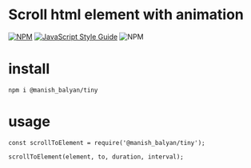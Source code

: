 # Scroll html element with animation

[![NPM](https://img.shields.io/npm/v/@manish_balyan/tiny.svg)](https://www.npmjs.com/package/@manish_balyan/tiny) [![JavaScript Style Guide](https://img.shields.io/badge/code_style-standard-brightgreen.svg)](https://standardjs.com) ![NPM](https://img.shields.io/npm/l/@manish_balyan/tiny)

# install
```
npm i @manish_balyan/tiny
```

# usage

```
const scrollToElement = require('@manish_balyan/tiny');

scrollToElement(element, to, duration, interval);
```
